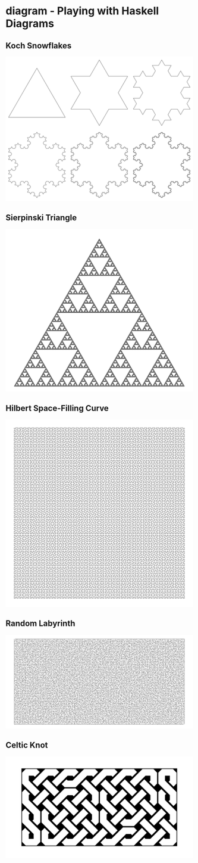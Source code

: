 # diagram - Playing with Haskell Diagrams

## Koch Snowflakes 

![](gallery/koch.svg)

## Sierpinski Triangle

![](gallery/sierpinski.svg)

## Hilbert Space-Filling Curve

![](gallery/hilbert.svg)

## Random Labyrinth

![](gallery/labyrinth.svg)

## Celtic Knot

![](gallery/knot.svg)
